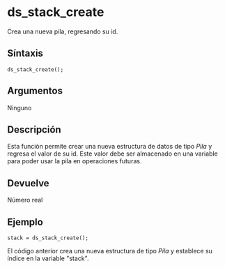 # ds_stack_create

Crea una nueva pila, regresando su id.

## Síntaxis

  
```gml  
ds_stack_create();  
```  

## Argumentos

Ninguno  

## Descripción

Esta función permite crear una nueva estructura de datos de tipo _Pila_ y regresa el valor de su id. Este valor debe ser almacenado en una variable para poder usar la pila en operaciones futuras.

## Devuelve

Número real

## Ejemplo

  
```gml  
stack = ds_stack_create();  
```  
El código anterior crea una nueva estructura de tipo _Pila_ y establece su índice en la variable "stack".